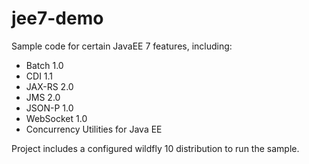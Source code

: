 # jee7-demo

Sample code for certain JavaEE 7 features, including:
* Batch 1.0
* CDI 1.1
* JAX-RS 2.0
* JMS 2.0
* JSON-P 1.0
* WebSocket 1.0
* Concurrency Utilities for Java EE

Project includes a configured wildfly 10 distribution to run the sample.